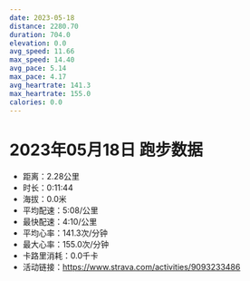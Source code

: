```yaml
---
date: 2023-05-18
distance: 2280.70
duration: 704.0
elevation: 0.0
avg_speed: 11.66
max_speed: 14.40
avg_pace: 5.14
max_pace: 4.17
avg_heartrate: 141.3
max_heartrate: 155.0
calories: 0.0
---
```


# 2023年05月18日 跑步数据

- 距离：2.28公里
- 时长：0:11:44
- 海拔：0.0米
- 平均配速：5:08/公里
- 最快配速：4:10/公里
- 平均心率：141.3次/分钟
- 最大心率：155.0次/分钟
- 卡路里消耗：0.0千卡
- 活动链接：https://www.strava.com/activities/9093233486
